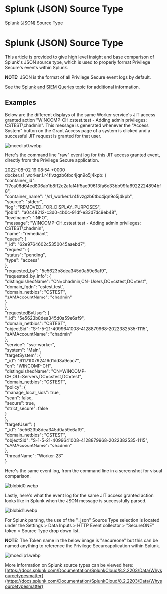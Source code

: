 # Splunk (JSON) Source Type

Splunk (JSON) Source Type

# Splunk (JSON) Source Type

This article is provided to give high level insight and base comparison of Splunk's JSON source
type, which is used to properly format Privilege Secure's events within Splunk.

**NOTE:** JSON is the format of all Privilege Secure event logs by default.

See the
[Splunk and SIEM Queries](/docs/privilegesecure/4.2/privilegesecure/discovery/integrations/siem/splunkqueries.md)
topic for additional information.

## Examples

Below are the different displays of the same Worker service's JIT access granted action
"WINCOMP-CH.cstest.test - Adding admin privileges: CSTEST\\chadmin". This message is generated
whenever the "Access System" button on the Grant Access page of a system is clicked and a successful
JIT request is granted for that user.

![mceclip0.webp](/img/versioned_docs/privilegesecurefordiscovery_2.21/privilegesecure/discovery/integrations/siem/7742334174999_mceclip0.webp)

Here's the command line "raw" event log for this JIT access granted event, directly from the
Privilege Secure application.

2022-08-02 19:08:54 +0000 docker.s1_worker.1.r4fivzgzb6tbc4jqn9o5j4kpb: \{  
"container_id": "f7ca06d64ed806ab1b8ff2e2afaf4ff5ae99613fa6e33bb99fa6922224894bf8",  
"container_name": "/s1_worker.1.r4fivzgzb6tbc4jqn9o5j4kpb",  
"source": "stderr",  
"log": "REMOVED_FOR_DISPLAY_PURPOSES",  
"jobId": "a0448212-c3d0-4b0c-91df-e33d7dc9eb48",  
"levelname": "INFO",  
"message": "WINCOMP-CH.cstest.test - Adding admin privileges: CSTEST\\chadmin",  
"name": "remediant",  
"queue": \{  
"\_id": "62e9764602c5350045aaebd7",  
"request": \{  
"status": "pending",  
"type": "access"  
\},  
"requested_by": "5e5623b8dea345d0a59e6af9",  
"requested_by_info": \{  
"distinguishedName": "CN=chadmin,CN=Users,DC=cstest,DC=test",  
"domain_fqdn": "cstest.test",  
"domain_netbios": "CSTEST",  
"sAMAccountName": "chadmin"  
\}  
\},  
"requestedByUser": \{  
"\_id": "5e5623b8dea345d0a59e6af9",  
"domain_netbios": "CSTEST",  
"objectSid": "S-1-5-21-4099641008-4128879968-2022382535-1115",  
"sAMAccountName": "chadmin"  
\},  
"service": "svc-worker",  
"system": "Main",  
"targetSystem": \{  
"\_id": "61171f0792416d1dd3a9eac7",  
"cn": "WINCOMP-CH",  
"distinguishedName": "CN=WINCOMP-CH,OU=Servers,DC=cstest,DC=test",  
"domain_netbios": "CSTEST",  
"policy": \{  
"manage_local_sids": true,  
"scan": false,  
"secure": true,  
"strict_secure": false  
\}  
\},  
"targetUser": \{  
"\_id": "5e5623b8dea345d0a59e6af9",  
"domain_netbios": "CSTEST",  
"objectSid": "S-1-5-21-4099641008-4128879968-2022382535-1115",  
"sAMAccountName": "chadmin"  
\},  
"threadName": "Worker-23"  
\}

Here's the same event log, from the command line in a screenshot for visual comparison.

![blobid0.webp](/img/versioned_docs/privilegesecurefordiscovery_2.21/privilegesecure/discovery/integrations/siem/7742334174999_blobid0.webp)

Lastly, here's what the event log for the same JIT access granted action looks like in Splunk when
the JSON message is successfully parsed.

![blobid1.webp](/img/versioned_docs/privilegesecurefordiscovery_2.21/privilegesecure/discovery/integrations/siem/7742334174999_blobid1.webp)

For Splunk parsing, the use of the "\_json" Source Type selection is located under the Settings >
Data Inputs > HTTP Event collector > "SecureONE" token > Source Type drop down list.

**NOTE:** The Token name in the below image is "secureone" but this can be named anything to
reference the Privilege Secureapplication within Splunk.

![mceclip1.webp](/img/versioned_docs/privilegesecurefordiscovery_2.21/privilegesecure/discovery/integrations/siem/7742334174999_mceclip1.webp)

More information on Splunk source types can be viewed here: 
[https://docs.splunk.com/Documentation/SplunkCloud/8.2.2203/Data/Whysourcetypesmatter](https://docs.splunk.com/Documentation/SplunkCloud/8.2.2203/Data/Whysourcetypesmatter)
